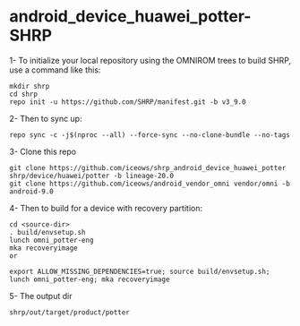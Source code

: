 # android_device_huawei_potter-SHRP

1- To initialize your local repository using the OMNIROM trees to build SHRP, use a command like this:

```
mkdir shrp
cd shrp
repo init -u https://github.com/SHRP/manifest.git -b v3_9.0
```

2- Then to sync up:

```
repo sync -c -j$(nproc --all) --force-sync --no-clone-bundle --no-tags
```

3- Clone this repo

```
git clone https://github.com/iceows/shrp_android_device_huawei_potter shrp/device/huawei/potter -b lineage-20.0
git clone https://github.com/iceows/android_vendor_omni vendor/omni -b android-9.0
```

4- Then to build for a device with recovery partition:
```
cd <source-dir>
. build/envsetup.sh
lunch omni_potter-eng
mka recoveryimage
or

export ALLOW_MISSING_DEPENDENCIES=true; source build/envsetup.sh; lunch omni_potter-eng; mka recoveryimage

```

5- The output dir
```
shrp/out/target/product/potter
```
